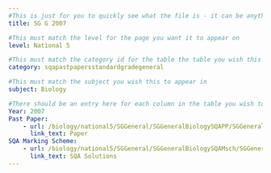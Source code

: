 ```yaml
---
#This is just for you to quickly see what the file is - it can be anything you want
title: SG G 2007

#This must match the level for the page you want it to appear on
level: National 5

#This must match the category id for the table the table you wish this to appear in
category: sqapastpapersstandardgradegeneral

#This must match the subject you wish this to appear in
subject: Biology

#There should be an entry here for each column in the table you wish to populate:
Year: 2007
Past Paper:
    - url: /biology/national5/SGGeneral/SGGeneralBiologySQAPP/SGGeneralBiologySQApp2007.pdf
      link_text: Paper
SQA Marking Scheme:
    - url: /biology/national5/SGGeneral/SGGeneralBiologySQAMsch/SGGeneralBiologySQAmsch2007.pdf
      link_text: SQA Solutions
---
```


